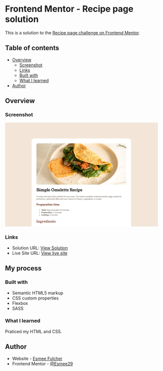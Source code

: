 # Frontend Mentor - Recipe page solution

This is a solution to the [Recipe page challenge on Frontend Mentor](https://www.frontendmentor.io/challenges/recipe-page-KiTsR8QQKm).

## Table of contents

- [Overview](#overview)
  - [Screenshot](#screenshot)
  - [Links](#links)
  - [Built with](#built-with)
  - [What I learned](#what-i-learned)
- [Author](#author)

## Overview

### Screenshot

![Design preview for the Blog component coding challenge](./design/Screenshot.png)

### Links

- Solution URL: [View Solution](https://github.com/Esmee29/Frontend-Mentor-Recipe-Page)
- Live Site URL: [View live site](https://esmee29.github.io/Frontend-Mentor-Recipe-Page/)

## My process

### Built with

- Semantic HTML5 markup
- CSS custom properties
- Flexbox
- SASS

### What I learned

Praticed my HTML and CSS.

## Author

- Website - [Esmee Fulcher](https://esmeefulcher.co.uk/)
- Frontend Mentor - [@Esmee29](https://www.frontendmentor.io/profile/Esmee29)
